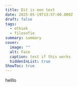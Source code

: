 ```yaml
---
title: Dit is een test
date: 2025-05-19T13:57:00.000Z
draft: false
tags:
  - ethiek
  - filosofie
summary: summary
cover:
  image: ""
  alt: Face
  caption: test if this works
  hiddenInList: true
ShowToc: true
---
```

helllo
